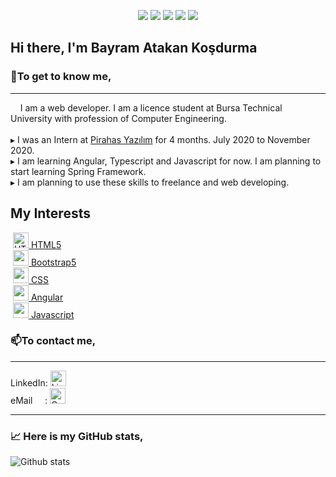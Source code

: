 <p align="center">
    <img src="https://komarev.com/ghpvc/?username=bayramatakankosdurma&color=blueviolet" />
    <img src="https://img.shields.io/github/followers/bayramatakankosdurma?style=social" />
    <img src="https://img.shields.io/github/contributors/bayramatakankosdurma/bayramatakankosdurma" />
    <img src="https://img.shields.io/github/watchers/bayramatakankosdurma/bayramatakankosdurma?style=social" />
    <img src="https://img.shields.io/github/stars/bayramatakankosdurma/bayramatakankosdurma?style=social" />    
</p>

<h2>Hi there, I'm Bayram Atakan Koşdurma</h2>

<h3><strong>💬To get to know me,</strong></h3>
<hr>
&nbsp;&nbsp;&nbsp;&nbsp;I am a web developer. I am a licence student at Bursa Technical University with profession of Computer Engineering.
</br>
<br>
 &#x25B8; I was an Intern at <a href="https://pirahas.com/" target="_blank">Pirahas Yazılım</a> for 4 months. July 2020 to November 2020.
</br>
 &#x25B8; I am learning Angular, Typescript and Javascript for now. I am planning to start learning Spring Framework.
</br>
 &#x25B8; I am planning to use these skills to freelance and web developing. 

## My Interests
&nbsp;<a href="https://www.w3schools.com/html/" target="_blank"><img src="https://www.vectorlogo.zone/logos/w3_html5/w3_html5-icon.svg" height="25" width="25" alt="HTML5"/>&nbsp;HTML5</a><br>
&nbsp;<a href="https://getbootstrap.com" target="_blank"><img src="https://www.vectorlogo.zone/logos/getbootstrap/getbootstrap-icon.svg" height="25" width="25">&nbsp;Bootstrap5</a><br>
&nbsp;<a href="https://www.w3schools.com/css/default.asp" target="_blank"><img src="https://www.vectorlogo.zone/logos/w3_css/w3_css-official.svg" height="25" width="25">&nbsp;CSS</a><br>
&nbsp;<a href="https://angular.io" target="_blank"><img src="https://www.vectorlogo.zone/logos/angular/angular-icon.svg" height="25" width="25">&nbsp;Angular</a><br>
&nbsp;<a href="https://developer.mozilla.org/en-US/docs/Web/JavaScript" target="_blank"><img src="https://www.vectorlogo.zone/logos/javascript/javascript-vertical.svg" height="25" width="25">&nbsp;Javascript</a><br>

<h3><strong>📫To contact me,</strong></h3>
<hr>
LinkedIn:&nbsp;<a href="https://www.linkedin.com/in/bayram-atakan-ko%C5%9Fdurma-1406301a1/" target="_blank"><img src="https://www.vectorlogo.zone/logos/linkedin/linkedin-icon.svg" height="25" width="25" color="red" alt="LinkedIn"></a><br>
eMail&nbsp;&nbsp;&nbsp;&nbsp;&nbsp;:&nbsp;<a href="mailto:atakan.kosdurma@gmail.com" target="_blank"><img src="https://www.vectorlogo.zone/logos/gmail/gmail-icon.svg" height="25" width="25" alt="Gmail"></a><br>
<hr>
<h3><strong>&#x1f4c8; Here is my GitHub stats,</strong></h3>

<!--[![Top Langs](https://github-readme-stats.vercel.app/api/top-langs/?username=bayramatakankosdurma)](https://github.com/bayramatakankosdurma/github-readme-stats)-->
![Github stats](https://github-readme-stats.vercel.app/api?username=bayramatakankosdurma&theme=synthwave&show_icons=true&count_private=true)


<!--
**bayramatakankosdurma/bayramatakankosdurma** is a ✨ _special_ ✨ repository because its `README.md` (this file) appears on your GitHub profile.

Here are some ideas to get you started:
[![Atakan's github stats](https://github-readme-stats.vercel.app/api?username=bayramatakankosdurma)](https://github.com/anuraghazra/github-readme-stats)

- 🔭 I’m currently working on ...
- 🌱 I’m currently learning ...
- 👯 I’m looking to collaborate on ...
- 🤔 I’m looking for help with ...
- 💬 Ask me about ...
- 📫 How to reach me: ...
- 😄 Pronouns: ...
- ⚡ Fun fact: ...
-->
